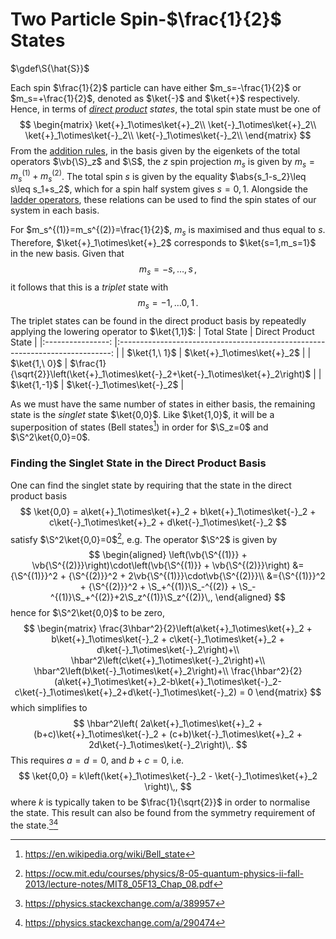 Two Particle Spin-$\frac{1}{2}$ States
====================================
$\gdef\S{\hat{S}}$
<!-- TODO, can't we determine this from I = J2 + J2 = L1 + S1 + L2 + S2? -->
Each spin $\frac{1}{2}$ particle can have either $m_s=-\frac{1}{2}$ or $m_s=+\frac{1}{2}$, denoted as $\ket{-}$ and $\ket{+}$ respectively. Hence, in terms of *[direct product](../maths/linear-algebra/tensor-product.md) states*, the total spin state must be one of
$$
\begin{matrix}
\ket{+}_1\otimes\ket{+}_2\\
\ket{-}_1\otimes\ket{+}_2\\
\ket{+}_1\otimes\ket{-}_2\\
\ket{-}_1\otimes\ket{-}_2\\
\end{matrix}
$$
From the [addition rules](angular-momentum-addition.md), in the basis given by the eigenkets of the total operators $\vb{\S}_z$ and $\S$, the $z$ spin projection $m_s$ is given by $m_s=m_s^{(1)} + m_s^{(2)}$. The total spin $s$ is given by the equality $\abs{s_1-s_2}\leq s\leq s_1+s_2$, which for a spin half system gives $s=0,\,1$. Alongside the [ladder operators](angular-momentum-ladder-operators.md#Ladder-Operators), these relations can be used to find the spin states of our system in each basis.

For $m_s^{(1)}=m_s^{(2)}=\frac{1}{2}$, $m_s$ is maximised and thus equal to $s$. Therefore, $\ket{+}_1\otimes\ket{+}_2$ corresponds to $\ket{s=1,m_s=1}$ in the new basis. Given that 
$$
m_s=-s,\dots,\,s\,,
$$
it follows that this is a *triplet* state with 
$$
m_s=-1,\,\dots 0,\,1\,.
$$
The triplet states can be found in the direct product basis by repeatedly applying the lowering operator to $\ket{1,1}$:
|  Total State   	|                             Direct Product State                             	|
|:----------------:	|:----------------------------------------------------------------------------:	|
|  $\ket{1,\ 1}$ 	|                            $\ket{+}_1\otimes\ket{+}_2$                           	|
|  $\ket{1,\ 0}$ 	| $\frac{1}{\sqrt{2}}\left(\ket{+}_1\otimes\ket{-}_2+\ket{-}_1\otimes\ket{+}_2\right)$ 	|
| $\ket{1,-1}$   	|                            $\ket{-}_1\otimes\ket{-}_2$                           	|

As we must have the same number of states in either basis, the remaining state is the *singlet* state $\ket{0,0}$. Like $\ket{1,0}$, it will be a superposition of states (Bell states[^4]) in order for $\S_z=0$ and $\S^2\ket{0,0}=0$. 
### Finding the Singlet State in the Direct Product Basis
One can find the singlet state by requiring that the state in the direct product basis 
$$
\ket{0,0} = a\ket{+}_1\otimes\ket{+}_2 + b\ket{+}_1\otimes\ket{-}_2 + c\ket{-}_1\otimes\ket{+}_2 + d\ket{-}_1\otimes\ket{-}_2
$$
satisfy $\S^2\ket{0,0}=0$[^1], e.g. The operator $\S^2$ is given by 
$$
\begin{aligned}
\left(\vb{\S^{(1)}} + \vb{\S^{(2)}}\right)\cdot\left(\vb{\S^{(1)}} + \vb{\S^{(2)}}\right)
&={\S^{(1)}}^2 + {\S^{(2)}}^2 + 2\vb{\S^{(1)}}\cdot\vb{\S^{(2)}}\\
&={\S^{(1)}}^2 + {\S^{(2)}}^2 + \S_+^{(1)}\S_-^{(2)} + \S_-^{(1)}\S_+^{(2)}+2\S_z^{(1)}\S_z^{(2)}\,,
\end{aligned}
$$
hence for $\S^2\ket{0,0}$ to be zero, 
$$
\begin{matrix}
\frac{3\hbar^2}{2}\left(a\ket{+}_1\otimes\ket{+}_2 + b\ket{+}_1\otimes\ket{-}_2 + c\ket{-}_1\otimes\ket{+}_2 + d\ket{-}_1\otimes\ket{-}_2\right)+\\ 
\hbar^2\left(c\ket{+}_1\otimes\ket{-}_2\right)+\\
\hbar^2\left(b\ket{-}_1\otimes\ket{+}_2\right)+\\
\frac{\hbar^2}{2}(a\ket{+}_1\otimes\ket{+}_2-b\ket{+}_1\otimes\ket{-}_2-c\ket{-}_1\otimes\ket{+}_2+d\ket{-}_1\otimes\ket{-}_2) = 0
\end{matrix}
$$
which simplifies to
$$
\hbar^2\left(
2a\ket{+}_1\otimes\ket{+}_2 + 
(b+c)\ket{+}_1\otimes\ket{-}_2 + 
(c+b)\ket{-}_1\otimes\ket{+}_2 + 
2d\ket{-}_1\otimes\ket{-}_2\right)\,.
$$
This requires $a=d=0$, and $b+c=0$, i.e.
$$
\ket{0,0} = k\left(\ket{+}_1\otimes\ket{-}_2 - \ket{-}_1\otimes\ket{+}_2 \right)\,,
$$
where $k$ is typically taken to be $\frac{1}{\sqrt{2}}$ in order to normalise the state. This result can also be found from the symmetry requirement of the state.[^2][^3]

<!-- W

TODO why are the sim eigenstates of S^2 and Sz orthogonal (obviously its hermitian and we know they are orthogonal, but conceptually that is)...
TODO look at entangled states (though not relevant)
-->
[^1]: https://ocw.mit.edu/courses/physics/8-05-quantum-physics-ii-fall-2013/lecture-notes/MIT8_05F13_Chap_08.pdf
[^2]: https://physics.stackexchange.com/a/389957
[^3]: https://physics.stackexchange.com/a/290474
[^4]: https://en.wikipedia.org/wiki/Bell_state